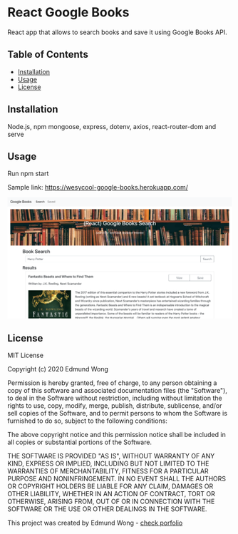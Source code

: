 # React Google Books
React app that allows to search books and save it using Google Books API.

## Table of Contents
* [Installation](#installation)
* [Usage](#usage)
* [License](#license)


## Installation
Node.js, npm mongoose, express, dotenv, axios, react-router-dom and serve

## Usage
Run npm start

Sample link: https://wesycool-google-books.herokuapp.com/

[![Screenshot](./screenshot.png)](https://wesycool-google-books.herokuapp.com/)

## License
MIT License

Copyright (c) 2020 Edmund Wong

Permission is hereby granted, free of charge, to any person obtaining a copy
of this software and associated documentation files (the "Software"), to deal
in the Software without restriction, including without limitation the rights
to use, copy, modify, merge, publish, distribute, sublicense, and/or sell
copies of the Software, and to permit persons to whom the Software is
furnished to do so, subject to the following conditions:

The above copyright notice and this permission notice shall be included in all
copies or substantial portions of the Software.

THE SOFTWARE IS PROVIDED "AS IS", WITHOUT WARRANTY OF ANY KIND, EXPRESS OR
IMPLIED, INCLUDING BUT NOT LIMITED TO THE WARRANTIES OF MERCHANTABILITY,
FITNESS FOR A PARTICULAR PURPOSE AND NONINFRINGEMENT. IN NO EVENT SHALL THE
AUTHORS OR COPYRIGHT HOLDERS BE LIABLE FOR ANY CLAIM, DAMAGES OR OTHER
LIABILITY, WHETHER IN AN ACTION OF CONTRACT, TORT OR OTHERWISE, ARISING FROM,
OUT OF OR IN CONNECTION WITH THE SOFTWARE OR THE USE OR OTHER DEALINGS IN THE
SOFTWARE.

This project was created by Edmund Wong - [check porfolio](https://wesycool-portfolio.herokuapp.com/)